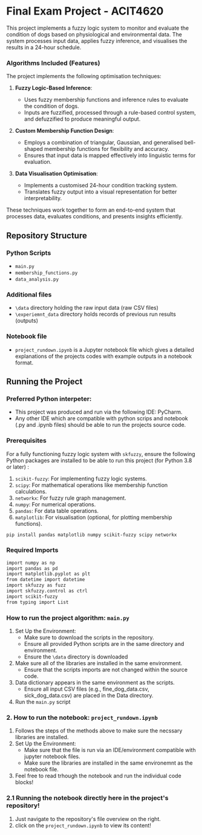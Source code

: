 # Final Exam Project - ACIT4620

This project implements a fuzzy logic system to monitor and evaluate the condition of dogs based on physiological and environmental data. The system processes input data, applies fuzzy inference, and visualises the results in a 24-hour schedule.


### Algorithms Included (Features)
The project implements the following optimisation techniques:

1. **Fuzzy Logic-Based Inference**:
   - Uses fuzzy membership functions and inference rules to evaluate the condition of dogs.
   - Inputs are fuzzified, processed through a rule-based control system, and defuzzified to produce meaningful output.

2. **Custom Membership Function Design**:
   - Employs a combination of triangular, Gaussian, and generalised bell-shaped membership functions for flexibility and accuracy.
   - Ensures that input data is mapped effectively into linguistic terms for evaluation.

3. **Data Visualisation Optimisation**:
   - Implements a customised 24-hour condition tracking system.
   - Translates fuzzy output into a visual representation for better interpretability.

These techniques work together to form an end-to-end system that processes data, evaluates conditions, and presents insights efficiently.



## Repository Structure


### Python Scripts
- `main.py`
- `membership_functions.py`
- `data_analysis.py`

### Additional files
- `\data` directory holding the raw input data (raw CSV files)
- `\experiemnt_data` directory holds records of previous run results (outputs) 

### Notebook file
- `project_rundown.ipynb` is a Jupyter notebook file which gives a detailed explanations of the projects codes with example outputs in a notebook format.

## Running the Project

### Preferred Python interpeter:
- This project was produced and run via the following IDE: PyCharm.
- Any other IDE which are compatible with python scrips and notebook (.py and .ipynb files) should be able to run the projects source code.

### Prerequisites
For a fully functioning fuzzy logic system with `skfuzzy`, ensure the following Python packages are installed to be able to run this project (for Python 3.8 or later) :

1. `scikit-fuzzy`: For implementing fuzzy logic systems.
2. `scipy`: For mathematical operations like membership function calculations.
3. `networkx`: For fuzzy rule graph management.
4. `numpy`: For numerical operations.
5. `pandas`: For data table operations.
6. `matplotlib`: For visualisation (optional, for plotting membership functions).

```bash
pip install pandas matplotlib numpy scikit-fuzzy scipy networkx
```

### Required Imports
```bash
import numpy as np
import pandas as pd
import matplotlib.pyplot as plt
from datetime import datetime
import skfuzzy as fuzz
import skfuzzy.control as ctrl
import scikit-fuzzy
from typing import List
```

### How to run the project algorithm: `main.py`
1. Set Up the Environment:
    - Make sure to download the scripts in the repository.
    - Ensure all provided Python scripts are in the same directory and environment.
    - Ensure the `\data` directory is downloaded 
2. Make sure all of the libraries are installed in the same environment.
   - Ensure that the scripts imports are not changed within the source code.
3. Data dictionary appears in the same environment as the scripts.
    - Ensure all input CSV files (e.g., fine_dog_data.csv, sick_dog_data.csv) are placed in the Data directory.
4. Run the `main.py` script 

### 2. How to run the notebook: `project_rundown.ipynb`
1. Follows the steps of the methods above to make sure the necssary libraries are installed.
2. Set Up the Environment:
    - Make sure that the file is run via an IDE/environment compatible with jupyter notebook files.
    - Make sure the libraries are installed in the same environemnt as the notebook file.
3. Feel free to read trhough the notebook and run the individual code blocks!

### 2.1 Running the notebook directly here in the project's repository!
1. Just navigate to the repository's file overview on the right.
2. click on the `project_rundown.ipynb` to view its content!

